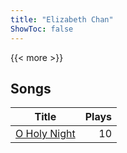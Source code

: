 ```yaml
---
title: "Elizabeth Chan"
ShowToc: false
---
```


{{< more >}}

## Songs
Title | Plays 
----- | -----: 
[O Holy Night](/songs/o-holy-night) | 10

